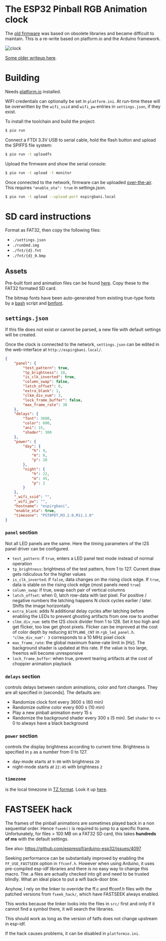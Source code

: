 # The ESP32 Pinball RGB Animation clock

The [old firmware](https://github.com/yetifrisstlama/Espirgbani) was based on obsolete libraries and became difficult to maintain. This is a re-write based on platform.io and the Arduino framework.

![clock](https://github.com/yetifrisstlama/Espirgbani/raw/master/pcb/pdf/front.jpg)

[Some older writeup here](http://yetifrisstlama.blogspot.com/2018/02/the-esp32-pinball-rgb-matrix-animation.html).

# Building
Needs [platform.io](https://platformio.org/) installed. 

WIFI credentials can optionally be set in `platform.ini`. At run-time these will be overwritten by the `wifi_ssid` and `wifi_pw` entries in `settings.json`, if they exist.

To install the toolchain and build the project:

```bash
$ pio run
```

Connect a FTDI 3.3V USB to serial cable, hold the flash button and upload the SPIFFS file system:

```bash
$ pio run -t uploadfs
```

Upload the firmware and show the serial console:

```bash
$ pio run -t upload -t monitor
```

Once connected to the network, firmware can be uploaded [over-the-air](https://docs.platformio.org/en/latest/platforms/espressif32.html#over-the-air-ota-update). This requires `"enable_ota": true`  in settings.json.

```bash
$ pio run -t upload --upload-port espirgbani.local
```

# SD card instructions
Format as FAT32, then copy the following files:
  * `./settings.json`
  * `./runDmd.img`
  * `./fnt/{d}.fnt`
  * `./fnt/{d}_0.bmp`

## Assets
Pre-built font and animation files can be found [here](https://github.com/yetifrisstlama/Espirgbani/releases/tag/v1.0). Copy these to the FAT32 formated SD card.

The bitmap fonts have been auto-generated from existing true-type fonts by a [bash](https://github.com/yetifrisstlama/Espirgbani/blob/master/dev/generateFonts.sh) script and [bmfont](http://www.angelcode.com/products/bmfont/).

## `settings.json`
If this file does not exist or cannot be parsed, a new file with default settings will be created.

Once the clock is connected to the network, `settings.json` can be edited in the web-interface at `http://espirgbani.local/`.

```json
{
    "panel": {
        "test_pattern": true,
        "tp_brightness": 10,
        "is_clk_inverted": true,
        "column_swap": false,
        "latch_offset": 0,
        "extra_blank": 1,
        "clkm_div_num": 3,
        "lock_frame_buffer": false,
        "max_frame_rate": 30
    },
    "delays": {
        "font": 3600,
        "color": 600,
        "ani": 15,
        "shader": 300
    },
    "power": {
        "day": {
            "h": 9,
            "m": 0,
            "p": 20
        },
        "night": {
            "h": 22,
            "m": 45,
            "p": 2
        }
    },
    "_wifi_ssid": "",
    "_wifi_pw": "",
    "hostname": "espirgbani",
    "enable_ota": true,
    "timezone": "PST8PDT,M3.2.0,M11.1.0"
}
```
### `panel` section
Not all LED panels are the same. Here the timing parameters of the I2S panel driver can be configured.

  * `test_pattern`: if `true`, enters a LED panel test mode instead of normal operation
  * `tp_brightness`: brightness of the test pattern, from 1 to 127. Current draw gets ridiculous for the higher values
  * `is_clk_inverted`: if `false`, data changes on the rising clock edge. If `true`, data is stable on the rising clock edge (most panels need `true`)
  * `column_swap`: if true, swap each pair of vertical columns
  * `latch_offset`: when 0, latch row-data with last pixel. For positive / negative numbers the latching happens N clock cycles earlier / later. Shifts the image horizontally
  * `extra_blank`: adds N additional delay cycles after latching before enabling the LEDs to prevent ghosting artifacts from one row to another
  * `clkm_div_num`: sets the I2S clock divider from 1 to 128. Set it too high and get flicker, too low get ghost pixels. Flicker can be improved at the cost of color depth by reducing `BITPLANE_CNT` in `rgb_led_panel.h`.
  `"clkm_div_num": 3` corresponds to a 10 MHz pixel clock
  * `max_frame_rate`: the global maximum frame-rate limit in [Hz]. The background shader is updated at this rate. If the value is too large, freertos will become unresponsive
  * `lock_frame_buffer`: when true, prevent tearing artifacts at the cost of choppier animation playback

### `delays` section
controls delays between random animations, color and font changes. 
They are all specified in [seconds]. The defaults are:

  * Randomize clock font every 3600 s (60 min)
  * Randomize outline color every 600 s (10 min)
  * Play a new pinball animation every 15 s
  * Randomize the background shader every 300 s (5 min). Set `shader` to <= 0 to always have a black background

### `power` section
controls the display brightness according to current time. Brightness is specified in `p` as a number from 0 to 127.

  * day-mode starts at `9:00` with brightness `20`
  * night-mode starts at `22:45` with brightness `2`

### `timezone`
is the local timezone in [TZ format](https://www.gnu.org/software/libc/manual/html_node/TZ-Variable.html). Look it up [here](https://github.com/nayarsystems/posix_tz_db/blob/master/zones.csv).

# FASTSEEK hack
The frames of the pinball animations are sometimes played back in a non sequential order. Hence `fseek()` is required to jump to a specific frame. Unfortunately, for files > 100 MB on a FAT32 SD card, this takes __hundreds of ms__ with the default settings.

See also:
https://github.com/espressif/arduino-esp32/issues/4097

Seeking performance can be substantially improved by enabling the `FF_USE_FASTSEEK` option in `ffconf.h`. However when using Arduino, it uses pre-compiled esp-idf libraries and there is no easy way to change this macro. The .a files are actually checked into git and need to be trusted blindly. What an ideal place to put a wifi back-door btw.

Anyhow, I rely on the linker to override the ff.c and ffconf.h files with the patched versions from `fseek_hack/`, which have FASTSEEK always enabled.

This works because the linker looks into the files in `src/` first and only if it cannot find a symbol there, it will search the libraries.

This should work as long as the version of fatfs does not change upstream in esp-idf.

If the hack causes problems, it can be disabled in `platformio.ini`.

